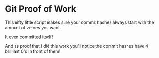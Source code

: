 # Git Proof of Work

This nifty little script makes sure your commit hashes always start with the amount of zeroes you want.

It even committed itself!

And as proof that I did this work you'll notice the commit hashes have 4 brilliant 0's in front of them!
